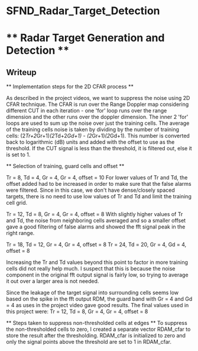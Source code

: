 # SFND_Radar_Target_Detection

# ** Radar Target Generation and Detection **

Writeup
---

** Implementation steps for the 2D CFAR process **

As described in the project videos, we want to suppress the noise using 2D CFAR technique. The CFAR is run over the Range Doppler map considering different CUT in each iteration - one 'for' loop runs over the range dimension and the other runs over the doppler dimension. The inner 2 'for' loops are used to sum up the noise over just the training cells.
The average of the training cells noise is taken by dividing by the number of training cells: (2*Tr+2*Gr+1)*(2*Td+2*Gd+1) - (2*Gr+1)*(2*Gd+1).
This number is converted back to logarithmic (dB) units and added with the offset to use as the threshold. If the CUT signal is less than the threshold, it is filtered out, else it is set to 1.

** Selection of training, guard cells and offset **

Tr = 8, Td = 4, Gr = 4, Gr = 4, offset = 10
For lower values of Tr and Td, the offset added had to be increased in order to make sure that the false alarms were filtered. Since in this case, we don't have dense/closely spaced targets, there is no need to use low values of Tr and Td and limit the training cell grid.

Tr = 12, Td = 8, Gr = 4, Gr = 4, offset = 8 
With slightly higher values of Tr and Td, the noise from neighboring cells averaged and so a smaller offset gave a good filtering of false alarms and showed the fft signal peak in the right range.

Tr = 18, Td = 12, Gr = 4, Gr = 4, offset = 8
Tr = 24, Td = 20, Gr = 4, Gd = 4, offset = 8

Increasing the Tr and Td values beyond this point to factor in more training cells did not really help much. I suspect that this is because the noise component in the original fft output signal is fairly low, so trying to average it out over a larger area is not needed.

Since the leakage of the target signal into surrounding cells seems low based on the spike in the fft output RDM, the guard band with Gr = 4 and Gd = 4 as uses in the project video gave good results.
The final values used in this project were: Tr = 12, Td = 8, Gr = 4, Gr = 4, offset = 8

** Steps taken to suppress non-thresholded cells at edges **
To suppress the non-thresholded cells to zero, I created a separate vector RDAM_cfar to store the result after the thresholding. RDAM_cfar is initialized to zero and only the signal points above the threshold are set to 1 in RDAM_cfar.
